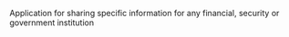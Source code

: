 Application for sharing specific information for any financial, security or government institution 
